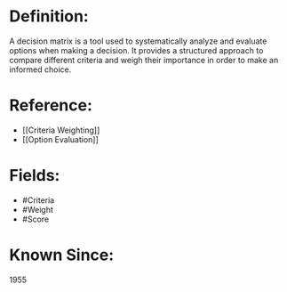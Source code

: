 

# Definition:
A decision matrix is a tool used to systematically analyze and evaluate options when making a decision. It provides a structured approach to compare different criteria and weigh their importance in order to make an informed choice.

# Reference:
- [[Criteria Weighting]]
- [[Option Evaluation]]

# Fields: 
- #Criteria
- #Weight
- #Score

# Known Since:
1955

